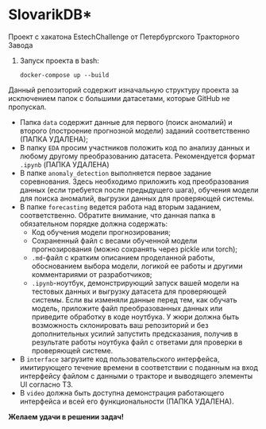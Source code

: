 # SlovarikDB*

Проект с хакатона EstechChallenge от Петербургского Тракторного Завода


1. Запуск проекта в bash:

    ```
    docker-compose up --build
    ```
Данный репозиторий содержит изначальную структуру проекта за исключением папок с большими датасетами, которые GitHub не пропускал. 

- Папка `data` содержит данные для первого (поиск аномалий) и второго (построение прогнозной модели) заданий соответственно (ПАПКА УДАЛЕНА);
- В папку `EDA` просим участников положить код по анализу данных и любому другому преобразованию датасета. Рекомендуется формат `.ipynb` (ПАПКА УДАЛЕНА)
- В папке `anomaly_detection` выполняется первое задание соревнования. Здесь необходимо приложить код преобразования данных (если требуется после предыдущего шага), обучения модели для поиска аномалий, выгрузки данных для проверяющей системы.
- В папке `forecasting` ведется работа над вторым заданием, соответственно. Обратите внимание, что данная папка в обязательном порядке должна содержать:  
    - Код обучения модели прогнозирования;  
    - Сохраненный файл с весами обученной модели прогнозирования (можно сохранять через pickle или torch);
    - `.md`-файл с кратким описанием проделанной работы, обоснованием выбора модели, логикой ее работы и другими комментариями от разработчиков;
    - `.ipynb`-ноутбук, демонстрирующий запуск вашей модели на тестовых данных и выгрузку датасета для проверяющей системы. Если вы изменяли данные перед тем, как обучать модель, приложите файл преобразованных данных или приведите обработку в коде ноутбука. У жюри должна быть возможность склонировать ваш репозиторий и без дополнительных усилий запустить предсказания, получив в результате работы ноутбука файл с ответами для проверки в проверяющей системе.
- В `interface` загрузите код пользовательского интерфейса, имитирующего течение времени в соответствии с поданным на вход интерфейсу файлом с данными о тракторе и выводящего элементы UI согласно ТЗ.
- В `video` должна быть доступна демонстрация работающего интерфейса и всей его функциональности (ПАПКА УДАЛЕНА).

__Желаем удачи в решении задач!__

